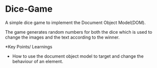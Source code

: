# Dice-Game
A simple dice game to implement the Document Object Model(DOM).

The game generates random numbers for both the dice which is used to change the images and the text according to the winner.


*Key Points/ Learnings
  - How to use the document object model to target and change the behaviour of an element.
 
